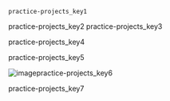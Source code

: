 ```ngMeta
practice-projects_key1
```

practice-projects_key2
practice-projects_key3


practice-projects_key4


practice-projects_key5


![image](assets/000080.jpg)practice-projects_key6


practice-projects_key7
